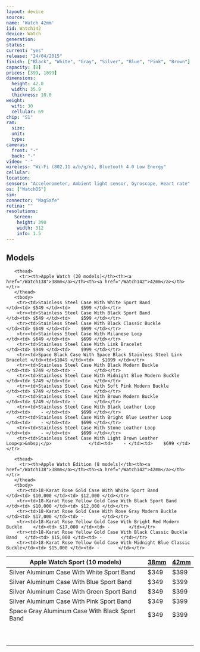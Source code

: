 ```yaml
---
layout: device
source: 
name: 'Watch 42mm'
iid: Watch142
device: Watch
generation:
status: 
current: "yes"
release: "24/04/2015"
finish: ["Black", "White", "Gray", "Silver", "Blue", "Pink", "Brown"]
capacity: [8]
prices: [399, 1099]
dimensions:
  height: 42.0
  width: 35.9
  thickness: 10.0
weight:
  wifi: 30
  cellular: 69
chip: "S1"
ram:
  size:
  unit:
  type:
cameras:
  front: "-"
  back: "-"
video: "-"
wireless: "Wi-Fi (802.11 a/b/g/n), Bluetooth 4.0 Low Energy"
cellular:
location:
sensors: "Accelerometer, Ambient light sensor, Gyroscope, Heart rate"
os: ["WatchOS"]
sim:
connector: "MagSafe"
retina: ""
resolutions:
   Screen:
    height: 390
    width: 312
    info: 1.5
---
```


## Models

<!--
 Apple Watch Sport (10 models)                                   | <a href="/Watch138">38mm</a> | <a href="/Watch142">42mm</a> 
-----------------------------------------------------------------|---------|------
 Silver Aluminum Case With White Sport Band                      |    $349 |    $399  
 Silver Aluminum Case With Blue Sport Band                       |    $349 |    $399 
 Silver Aluminum Case With Green Sport Band                      |    $349 |    $399 
 Silver Aluminum Case With Pink Sport Band                       |    $349 |    $399 
 Space Gray Aluminum Case With Black Sport Band                  |    $349 |    $399 
&nbsp;                                                           |         | 
 <b>Apple Watch (20 models)</b>                                  | <a href="/Watch138">38mm</a>    | <a href="/Watch142">42mm</a>
 Stainless Steel Case With White Sport Band                      |    $549 |    $599
 Stainless Steel Case With Black Sport Band                      |    $549 |    $599
 Stainless Steel Case With Black Classic Buckle                  |    $649 |    $699
 Stainless Steel Case With Milanese Loop                         |    $649 |    $699
 Stainless Steel Case With Link Bracelet                         |    $949 |    $999
 Space Black Case With Space Black Stainless Steel Link Bracelet |   $1049 |   $1099
 Stainless Steel Case With Black Modern Buckle                   |    $749 | -
 Stainless Steel Case With Midnight Blue Modern Buckle           |    $749 | -
 Stainless Steel Case With Soft Pink Modern Buckle               |    $749 | -
 Stainless Steel Case With Brown Modern Buckle                   |    $749 | -
 Stainless Steel Case With Black Leather Loop                    |       - |    $699 
 Stainless Steel Case With Bright Blue Leather Loop              |       - |    $699 
 Stainless Steel Case With Stone Leather Loop                    |       - |    $699 
 Stainless Steel Case With Light Brown Leather Loop              |       - |    $699 
 &nbsp;                                                          |         | 
 <b>Apple Watch Edition (8 models)</b>                           | <a href="/Watch138">38mm</a>    | <a href="/Watch142">42mm</a>
 18-Karat Rose Gold Case With White Sport Band                   | $10,000 | $12,000
 18-Karat Rose Yellow Gold Case With Black Sport Band            | $10,000 | $12,000
 18-Karat Rose Gold Case With Rose Gray Modern Buckle            | $17,000 | -
 18-Karat Rose Yellow Gold Case With Bright Red Modern Buckle    | $17,000 | -
 18-Karat Rose Yellow Gold Case With Black Classic Buckle Band   | $15,000 | -
 18-Karat Rose Yellow Gold Case With Midnight Blue Classic Buckle&nbsp;&nbsp;&nbsp;| $15,000&nbsp;&nbsp;&nbsp;| -
-->


 <table class="table table-striped table-hover">
   <thead>
     <tr><th>Apple Watch Sport (10 models)</th><th><a href="/Watch138">38mm</a></th><th><a href="/Watch142">42mm</a></th></tr>
   </thead>
   <tbody>
     	<tr><td>Silver Aluminum Case With White Sport Band                      </td><td> $349 </td><td>    $399 </td></tr>
		<tr><td>Silver Aluminum Case With Blue Sport Band                       </td><td> $349 </td><td>    $399 </td></tr>
		<tr><td>Silver Aluminum Case With Green Sport Band                      </td><td> $349 </td><td>    $399 </td></tr>
		<tr><td>Silver Aluminum Case With Pink Sport Band                       </td><td> $349 </td><td>    $399 </td></tr>
		<tr><td>Space Gray Aluminum Case With Black Sport Band                  </td><td> $349 </td><td>    $399 </td></tr>
		<tr><td><p>&nbsp;</p></td><td></td><td></td></tr>
   </tbody>

	   <thead>
	     <tr><th>Apple Watch (20 models)</th><th><a href="/Watch138">38mm</a></th><th><a href="/Watch142">42mm</a></th></tr>
	   </thead>
	   <tbody>
		<tr><td>Stainless Steel Case With White Sport Band                      </td><td> $549 </td><td>    $599 </td></tr>
		<tr><td>Stainless Steel Case With Black Sport Band                      </td><td> $549 </td><td>    $599 </td></tr>
		<tr><td>Stainless Steel Case With Black Classic Buckle                  </td><td> $649 </td><td>    $699 </td></tr>
		<tr><td>Stainless Steel Case With Milanese Loop                         </td><td> $649 </td><td>    $699 </td></tr>
		<tr><td>Stainless Steel Case With Link Bracelet                         </td><td> $949 </td><td>    $999 </td></tr>
		<tr><td>Space Black Case With Space Black Stainless Steel Link Bracelet </td><td>$1049 </td><td>   $1099 </td></tr>
		<tr><td>Stainless Steel Case With Black Modern Buckle                   </td><td> $749 </td><td> -       </td></tr>
		<tr><td>Stainless Steel Case With Midnight Blue Modern Buckle           </td><td> $749 </td><td> -       </td></tr>
		<tr><td>Stainless Steel Case With Soft Pink Modern Buckle               </td><td> $749 </td><td> -       </td></tr>
		<tr><td>Stainless Steel Case With Brown Modern Buckle                   </td><td> $749 </td><td> -       </td></tr>
		<tr><td>Stainless Steel Case With Black Leather Loop                    </td><td>    - </td><td>    $699 </td></tr>
		<tr><td>Stainless Steel Case With Bright Blue Leather Loop              </td><td>    - </td><td>    $699 </td></tr>
		<tr><td>Stainless Steel Case With Stone Leather Loop                    </td><td>    - </td><td>    $699 </td></tr>
		<tr><td>Stainless Steel Case With Light Brown Leather Loop<p>&nbsp;</p>              </td><td>    - </td><td>    $699 </td></tr>
   </tbody>

	   <thead>
	     <tr><th>Apple Watch Edition (8 models)</th><th><a href="/Watch138">38mm</a></th><th><a href="/Watch142">42mm</a></th></tr>
	   </thead>
	   <tbody>
		<tr><td>18-Karat Rose Gold Case With White Sport Band                   </td><td> $10,000 </td><td> $12,000 </td></tr>
		<tr><td>18-Karat Rose Yellow Gold Case With Black Sport Band            </td><td> $10,000 </td><td> $12,000 </td></tr>
		<tr><td>18-Karat Rose Gold Case With Rose Gray Modern Buckle            </td><td> $17,000 </td><td> -       </td></tr>
		<tr><td>18-Karat Rose Yellow Gold Case With Bright Red Modern Buckle    </td><td> $17,000 </td><td> -       </td></tr>
		<tr><td>18-Karat Rose Yellow Gold Case With Black Classic Buckle Band   </td><td> $15,000 </td><td> -       </td></tr>
		<tr><td>18-Karat Rose Yellow Gold Case With Midnight Blue Classic Buckle</td><td> $15,000 </td><td> -       </td></tr>
   </tbody>
 </table>
